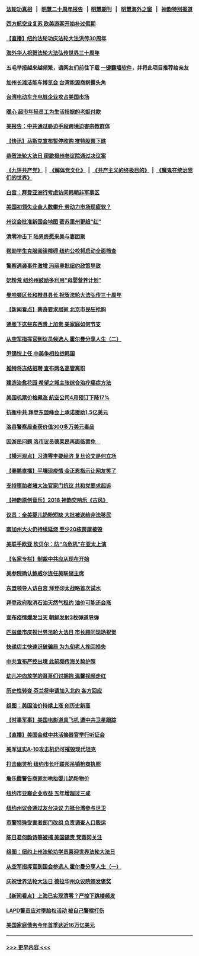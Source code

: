#### [法轮功真相](https://github.com/gfw-breaker/truth/blob/master/README.md?t=0) &nbsp;&nbsp;|&nbsp;&nbsp; [明慧二十周年报告](https://github.com/gfw-breaker/mh-reports/blob/master/README.md?t=0) &nbsp;&nbsp;|&nbsp;&nbsp;[明慧期刊](https://github.com/gfw-breaker/mh-qikan) &nbsp;&nbsp;|&nbsp;&nbsp; [明慧海外之窗](https://github.com/gfw-breaker/mh-news/blob/master/README.md?t=0) &nbsp;&nbsp;|&nbsp;&nbsp; [神韵特别报道](https://github.com/gfw-breaker/mh-news/blob/master/shenyun.md?t=0)
#### [西方航空业复苏 欧美游客开始补过假期](../pages/nsc412/n13735890.md?t=05140101) 
#### [【直播】纽约法轮功庆法轮大法洪传30周年](../pages/nsc412/n13731491.md?t=05140101) 
#### [海外华人祝贺法轮大法弘传世界三十周年](../pages/nsc412/n13735835.md?t=05140101) 
#### 五毛举报越来越频繁，请网友们前往下载 [一键翻墙软件](https://github.com/gfw-breaker/ssr-accounts)，并将此项目推荐给亲友
#### [加州长滩洁能车博览会 台湾能源商崭露头角](../pages/nsc412/n13732703.md?t=05140101) 
#### [台湾电动车充电桩企业攻占美国市场](../pages/nsc412/n13734140.md?t=05140101) 
#### [暖心 超市年轻员工为生活拮据的老妪付款](../pages/nsc412/n13735352.md?t=05140101) 
#### [美报告：中共通过胁迫手段跨境迫害宗教群体](../pages/nsc412/n13735743.md?t=05140101) 
#### [【快讯】马斯克宣布暂停收购 推特股票下跌](../pages/nsc412/n13735724.md?t=05140101) 
#### [恭贺法轮大法日 密歇根州参议院通过决议案](../pages/nsc412/n13735241.md?t=05140101) 
#### [《九评共产党》](https://github.com/begood0513/9ping.md/blob/master/README.md) &nbsp;|&nbsp; [《解体党文化》](../../../../jtdwh.md/blob/master/README.md)  &nbsp;|&nbsp; [《共产主义的终极目的》](../../../../gczydzjmd.md/blob/master/README.md) &nbsp;|&nbsp; [《魔鬼在统治我们的世界》](../../../../mgztzwmdsj.md/blob/master/README.md) 
#### [白宫：拜登亚洲行考虑访问韩朝非军事区](../pages/nsc412/n13735343.md?t=05140101) 
#### [美国初领失业金人数攀升 劳动力市场现疲软？](../pages/nsc412/n13735138.md?t=05140101) 
#### [州议会批准新国会地图 密苏里州更趋“红”](../pages/nsc412/n13735047.md?t=05140101) 
#### [清零冲击下 陆男终愿来美与妻团聚](../pages/nsc412/n13735154.md?t=05140101) 
#### [帮助学生克服阅读障碍 纽约公校将启动全面筛查](../pages/nsc412/n13735108.md?t=05140101) 
#### [警察遇袭事件激增 玛丽奥批纽约政策导致](../pages/nsc412/n13735150.md?t=05140101) 
#### [奶粉荒 纽约州鼓励多利用“母婴营养计划”](../pages/nsc412/n13735146.md?t=05140101) 
#### [曼哈顿区长和橙县县长 祝贺法轮大法弘传三十周年](../pages/nsc412/n13735161.md?t=05140101) 
#### [【新闻看点】蔡奇要求居家 北京市民狂抢购](../pages/nsc412/n13734674.md?t=05140101) 
#### [通胀下这些东西贵上加贵 美家庭如何节支](../pages/nsc412/n13734745.md?t=05140101) 
#### [从空军指挥官到议员候选人 霍尔曼分享人生（二）](../pages/nsc412/n13735089.md?t=05140101) 
#### [尹锡悦上任 中美争相拉拢韩国](../pages/nsc412/n13735045.md?t=05140101) 
#### [推特将冻结招聘 宣布两名高管离职](../pages/nsc412/n13734872.md?t=05140101) 
#### [建造治愈花园 希望之城主张综合治疗癌症方法](../pages/nsc412/n13735052.md?t=05140101) 
#### [美国机票价格飙涨 航空公司4月预订下降17%](../pages/nsc412/n13734941.md?t=05140101) 
#### [抗衡中共 拜登东盟峰会上承诺援助1.5亿美元](../pages/nsc412/n13735000.md?t=05140101) 
#### [洛县警察局查获价值300多万美元毒品](../pages/nsc412/n13735012.md?t=05140101) 
#### [因游民问题 洛市议员德莱昂再面临罢免　](../pages/nsc412/n13734988.md?t=05140101) 
#### [【横河观点】习清零李要经济 复旦论文是何立场](../pages/nsc412/n13734952.md?t=05140101) 
#### [【秦鹏直播】平壤现疫情 金正恩指示让网友笑了](../pages/nsc412/n13734948.md?t=05140101) 
#### [支持堕胎者堵大法官家门抗议 共和党要求起诉](../pages/nsc412/n13734880.md?t=05140101) 
#### [【神韵原创音乐】2018 神韵交响乐《古风》](../pages/nsc412/n13734942.md?t=05140101) 
#### [议员：全美婴儿奶粉短缺 大批被送给非法移民](../pages/nsc412/n13734874.md?t=05140101) 
#### [南加州大火仍持续延烧 至少20栋房屋被毁](../pages/nsc412/n13734878.md?t=05140101) 
#### [美联手欧亚 坎贝尔：防“乌危机”在亚太上演](../pages/nsc412/n13734715.md?t=05140101) 
#### [【名家专栏】制裁中共应从现在开始](../pages/nsc412/n13733855.md?t=05140101) 
#### [美参院确认鲍威尔连任美联储主席](../pages/nsc412/n13734781.md?t=05140101) 
#### [东盟领导人访白宫 拜登印太战略首次试水](../pages/nsc412/n13734738.md?t=05140101) 
#### [拜登政府取消石油天然气租约 油价可能还会涨](../pages/nsc412/n13734685.md?t=05140101) 
#### [宣布疫情爆发当天 朝鲜发射3枚弹道导弹](../pages/nsc412/n13734727.md?t=05140101) 
#### [匹兹堡市庆祝世界法轮大法日 市长顾问现场祝贺](../pages/nsc412/n13733964.md?t=05140101) 
#### [快递店主快速识破骗局 为九旬老人挽回损失](../pages/nsc412/n13734221.md?t=05140101) 
#### [中共宣布严控出境 此前频传海关剪护照](../pages/nsc412/n13734351.md?t=05140101) 
#### [幼儿冲向放学的哥哥们讨拥抱 温馨视频走红](../pages/nsc412/n13734236.md?t=05140101) 
#### [历史性转变 芬兰将申请加入北约 各方回应](../pages/nsc412/n13734455.md?t=05140101) 
#### [组图：美国油价持续上涨 创历史新高](../pages/nsc412/n13734208.md?t=05140101) 
#### [【时事军事】美国电影道具飞机 遭中共卫星跟踪](../pages/nsc412/n13733841.md?t=05140101) 
#### [【直播】美国会就中共活摘器官举行听证会](../pages/nsc412/n13732843.md?t=05140101) 
#### [美军证实A-10攻击机仍可摧毁现代坦克](../pages/nsc412/n13733965.md?t=05140101) 
#### [打击幽灵枪 纽约市长吁联邦吊销枪商执照](../pages/nsc412/n13734001.md?t=05140101) 
#### [詹乐霞警告商家勿哄抬婴儿奶粉物价](../pages/nsc412/n13734020.md?t=05140101) 
#### [纽约市亚裔企业收益 五年增超过三成](../pages/nsc412/n13734040.md?t=05140101) 
#### [纽约州议会通过友台决议 力挺台湾参与世卫](../pages/nsc412/n13734042.md?t=05140101) 
#### [市警特殊受害者部门改组 负责调查人口贩运](../pages/nsc412/n13734039.md?t=05140101) 
#### [陈日君何韵诗等被捕 美国谴责 梵蒂冈关注](../pages/nsc412/n13733849.md?t=05140101) 
#### [组图：纽约上州法轮功学员喜迎世界法轮大法日](../pages/nsc412/n13734066.md?t=05140101) 
#### [从空军指挥官到国会参选人 霍尔曼分享人生（一）](../pages/nsc412/n13733831.md?t=05140101) 
#### [庆祝世界法轮大法日 德拉华州众议院颁发褒奖](../pages/nsc412/n13734035.md?t=05140101) 
#### [【新闻看点】上海已实现清零？严控下跳楼频发](../pages/nsc412/n13733725.md?t=05140101) 
#### [LAPD警员应对堕胎权活动 被自己警棍打伤](../pages/nsc412/n13734013.md?t=05140101) 
#### [美国家庭债务今年首季达近16万亿美元](../pages/nsc412/n13733923.md?t=05140101) 

----
#### [ >>> 更早内容 <<< ](../indexes/nsc412-earlier.md)
